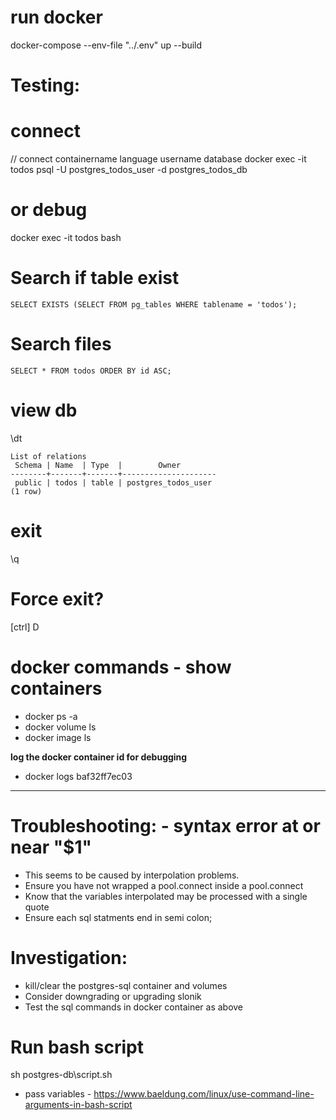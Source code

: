 # run docker
 docker-compose --env-file \"../.env\" up --build

# Testing:
# connect
// connect      containername  language username               database
docker exec -it todos          psql     -U postgres_todos_user -d postgres_todos_db

# or debug
docker exec -it todos bash

# Search if table exist
```
SELECT EXISTS (SELECT FROM pg_tables WHERE tablename = 'todos');
```

# Search files 
```
SELECT * FROM todos ORDER BY id ASC;
```

# view db
\dt

```
List of relations
 Schema | Name  | Type  |        Owner
--------+-------+-------+---------------------
 public | todos | table | postgres_todos_user
(1 row)
```
# exit
\q

# Force exit?
[ctrl] D 

# docker commands - show containers
- docker ps -a
- docker volume ls
- docker image ls

**log the docker container id for debugging**
- docker logs baf32ff7ec03

------------------------------------------
# Troubleshooting: - syntax error at or near "$1"
- This seems to be caused by interpolation problems.
- Ensure you have not wrapped a pool.connect inside a pool.connect
- Know that the variables interpolated may be processed with a single quote
- Ensure each sql statments end in semi colon;

# Investigation:
- kill/clear the postgres-sql container and volumes
- Consider downgrading or upgrading slonik
- Test the sql commands in docker container as above

# Run bash script
sh postgres-db\script.sh
- pass variables - https://www.baeldung.com/linux/use-command-line-arguments-in-bash-script




